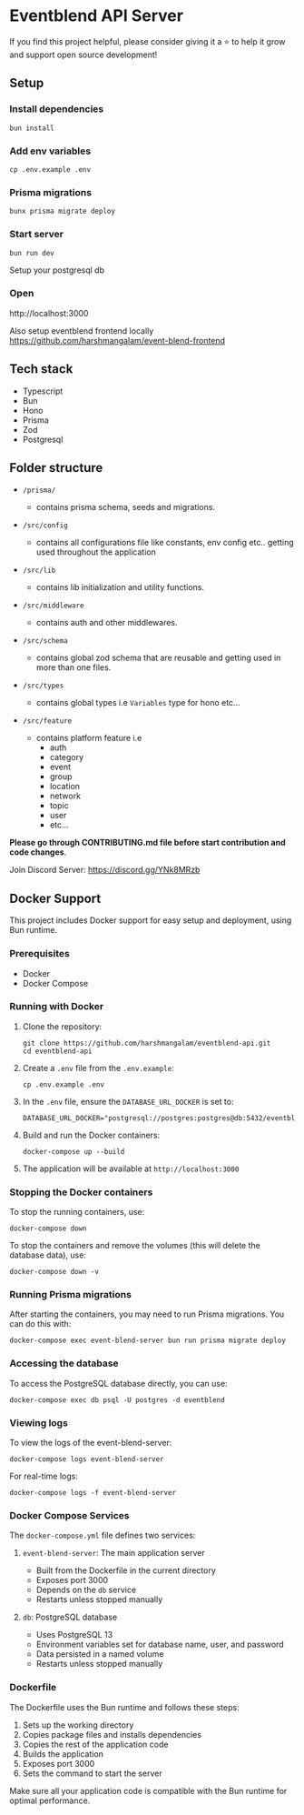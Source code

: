 # Eventblend API Server

If you find this project helpful, please consider giving it a ⭐ to help it grow and support open source development!

## Setup

### Install dependencies

```
bun install
```

### Add env variables

```
cp .env.example .env
```

### Prisma migrations

```
bunx prisma migrate deploy
```

### Start server

```
bun run dev
```

Setup your postgresql db

### Open

http://localhost:3000

Also setup eventblend frontend locally
https://github.com/harshmangalam/event-blend-frontend

## Tech stack

- Typescript
- Bun
- Hono
- Prisma
- Zod
- Postgresql

## Folder structure

- `/prisma/`

  - contains prisma schema, seeds and migrations.

- `/src/config`

  - contains all configurations file like constants, env config etc.. getting used throughout the application

- `/src/lib`

  - contains lib initialization and utility functions.

- `/src/middleware`

  - contains auth and other middlewares.

- `/src/schema`

  - contains global zod schema that are reusable and getting used in more than one files.

- `/src/types`

  - contains global types i.e `Variables` type for hono etc...

- `/src/feature`
  - contains platform feature i.e
    - auth
    - category
    - event
    - group
    - location
    - network
    - topic
    - user
    - etc...

**Please go through CONTRIBUTING.md file before start contribution and code changes**.

Join Discord Server: https://discord.gg/YNk8MRzb

## Docker Support

This project includes Docker support for easy setup and deployment, using Bun runtime.

### Prerequisites

- Docker
- Docker Compose

### Running with Docker

1. Clone the repository:
   ```
   git clone https://github.com/harshmangalam/eventblend-api.git
   cd eventblend-api
   ```

2. Create a `.env` file from the `.env.example`:
   ```
   cp .env.example .env
   ```

3. In the `.env` file, ensure the `DATABASE_URL_DOCKER` is set to:
   ```
   DATABASE_URL_DOCKER="postgresql://postgres:postgres@db:5432/eventblend"
   ```

4. Build and run the Docker containers:
   ```
   docker-compose up --build
   ```

5. The application will be available at `http://localhost:3000`

### Stopping the Docker containers

To stop the running containers, use:
```
docker-compose down
```

To stop the containers and remove the volumes (this will delete the database data), use:
```
docker-compose down -v
```

### Running Prisma migrations

After starting the containers, you may need to run Prisma migrations. You can do this with:
```
docker-compose exec event-blend-server bun run prisma migrate deploy
```

### Accessing the database

To access the PostgreSQL database directly, you can use:
```
docker-compose exec db psql -U postgres -d eventblend
```

### Viewing logs

To view the logs of the event-blend-server:
```
docker-compose logs event-blend-server
```

For real-time logs:
```
docker-compose logs -f event-blend-server
```

### Docker Compose Services

The `docker-compose.yml` file defines two services:

1. `event-blend-server`: The main application server
   - Built from the Dockerfile in the current directory
   - Exposes port 3000
   - Depends on the `db` service
   - Restarts unless stopped manually

2. `db`: PostgreSQL database
   - Uses PostgreSQL 13
   - Environment variables set for database name, user, and password
   - Data persisted in a named volume
   - Restarts unless stopped manually

### Dockerfile

The Dockerfile uses the Bun runtime and follows these steps:
1. Sets up the working directory
2. Copies package files and installs dependencies
3. Copies the rest of the application code
4. Builds the application
5. Exposes port 3000
6. Sets the command to start the server

Make sure all your application code is compatible with the Bun runtime for optimal performance.
